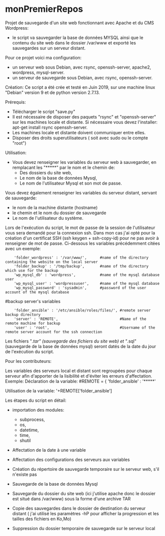 # monPremierRepos
Projet de sauvegarde d'un site web fonctionnant avec Apache et du CMS Wordpress:
- le script va sauvegarder la base de données MYSQL ainsi que le contenu du site web dans le dossier /var/www et exporté les sauvegardes sur un serveur distant.

Pour ce projet voici ma configuration:
 - un serveur web sous Debian, avec rsync, openssh-server, apache2, wordpress, mysql-server.
 - un serveur de sauvegarde sous Debian, avec rsync, openssh-server.

Création:
Ce script a été crée et testé en Juin 2019, sur une machine linux "Debian" version 9 et de python version 2.7.13.

Prérequis:
- Télécharger le script "save.py"
- Il est nécessaire de disposer des paquets "rsync" et "openssh-server" sur les machines locale et distante. Si nécessaire vous devez l'installer: apt-get install rsync openssh-server.
- Les machines locale et distante doivent communiquer entre elles.
- Disposer des droits superutilisateurs ( soit avec sudo ou le compte "root")

Utilisation:
- Vous devez renseigner les variables du serveur web à sauvegarder, en remplacant les "*****" par le nom et le chemin de:
  - Des dossiers du site web,
  - Le nom de la base de données Mysql,
  - Le nom de l'utilisateur Mysql et son mot de passe.

 
 Vous devez également renseigner les variables du serveur distant, servant de sauvegarde:
   - le nom de la machine distante (hostname)
   - le chemin et le nom du dossier de sauvegarde
   - Le nom de l'utilisateur du système.
 
 Lors de l'exécution du script, le mot de passe de la session de l'utilisateur vous sera demandé pour la connexion ssh. Dans mon cas j'ai opté pour la création d'un certificat SSH (ssh keygen + ssh-copy-id) pour ne pas avoir à renseigner de mot de passe.
Ci-dessous les variables précédemment citées avec un exemple:

        'folder_wordpress' : '/var/www/',      #name of the directory containing the website on the local server
        'folder_backup' : '/tmp/backup',       #name of the directory which use for the backup 
        'wp_mysql_db' : 'wordpress',           #name of the mysql database user 
        'wp_mysql_user' : 'wordpressuser',     #name of the mysql database
        'wp_mysql_password' : 'sysadmin',      #password of the user account of the mysql database


#backup server's variables

        'folder_ansible' : '/etc/ansible/roles/files/', #remote server backup directory
        'server' : 'REMOTE',                            #Name of the remote machine for backup
        'user' : 'root',                                #Username of the remote server account for the ssh connection
        
Les fichiers "*.tar" (sauvegarde des fichiers du site web) et "*.sql" (sauvegarde de la base de données mysql) seront datés de la date du jour de l'exécution du script.

Pour les contributeurs:

Les variables des serveurs local et distant sont regroupées pour chaque serveur afin d'apporter de la lisibilité et d'éviter les erreurs d'affectation.
Exemple:
Déclaration de la variable:
  #REMOTE = {
              'folder_ansible' : '*****'

Utilisation de la variable:
 '+REMOTE['folder_ansible']
        
 Les étapes du script en détail:
 - importation des modules:
   - subprocess,
   - os,
   - datetime,
   - time,
   - shutil
 
 - Affectation de la date à une variable
 
 - Affectation des configurations des serveurs aux variables
 
 - Création du répertoire de sauvegarde temporaire sur le serveur web, s'il n'existe pas

 - Sauvegarde de la base de données Mysql
 
 - Sauvegarde du dossier du site web (ici j'utilise apache donc le dossier est situé dans /var/www) sous la forme d'une archive TAR
 
 - Copie des sauvegardes dans le dossier de destination du serveur distant ( j'ai utilisé les paramètres -hP pour afficher la progression et les tailles des fichiers en Ko,Mo)
 
 - Suppression du dossier temporaire de sauvegarde sur le serveur local
        
        
        

   
        
        

